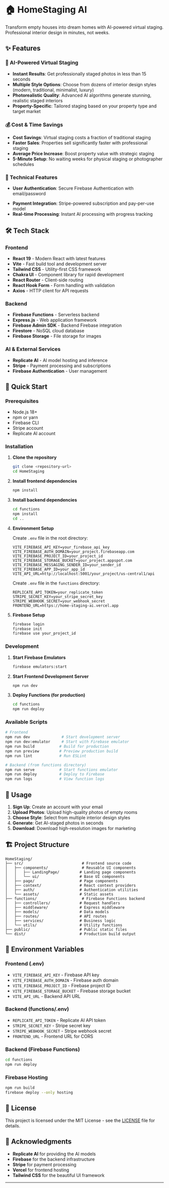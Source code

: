 # 🏠 HomeStaging AI

Transform empty houses into dream homes with AI-powered virtual staging. Professional interior design in minutes, not weeks.

## ✨ Features

### 🎨 AI-Powered Virtual Staging
- **Instant Results**: Get professionally staged photos in less than 15 seconds
- **Multiple Style Options**: Choose from dozens of interior design styles (modern, traditional, minimalist, luxury)
- **Photorealistic Quality**: Advanced AI algorithms generate stunning, realistic staged interiors
- **Property-Specific**: Tailored staging based on your property type and target market

### 💰 Cost & Time Savings
- **Cost Savings**: Virtual staging costs a fraction of traditional staging
- **Faster Sales**: Properties sell significantly faster with professional staging
- **Average Price Increase**: Boost property value with strategic staging
- **5-Minute Setup**: No waiting weeks for physical staging or photographer schedules

### 🔧 Technical Features
- **User Authentication**: Secure Firebase Authentication with email/password
<!-- - **File Upload**: Support for high-resolution image uploads (up to 15MB) -->
- **Payment Integration**: Stripe-powered subscription and pay-per-use model
- **Real-time Processing**: Instant AI processing with progress tracking
<!-- - **Responsive Design**: Beautiful UI that works on all devices -->

## 🛠️ Tech Stack

### Frontend
- **React 19** - Modern React with latest features
- **Vite** - Fast build tool and development server
- **Tailwind CSS** - Utility-first CSS framework
- **Chakra UI** - Component library for rapid development
- **React Router** - Client-side routing
- **React Hook Form** - Form handling with validation
- **Axios** - HTTP client for API requests

### Backend
- **Firebase Functions** - Serverless backend
- **Express.js** - Web application framework
- **Firebase Admin SDK** - Backend Firebase integration
- **Firestore** - NoSQL cloud database
- **Firebase Storage** - File storage for images

### AI & External Services
- **Replicate AI** - AI model hosting and inference
- **Stripe** - Payment processing and subscriptions
- **Firebase Authentication** - User management


## 🚀 Quick Start

### Prerequisites
- Node.js 18+ 
- npm or yarn
- Firebase CLI
- Stripe account
- Replicate AI account

### Installation

1. **Clone the repository**
   ```bash
   git clone <repository-url>
   cd HomeStaging
   ```

2. **Install frontend dependencies**
   ```bash
   npm install
   ```

3. **Install backend dependencies**
   ```bash
   cd functions
   npm install
   cd ..
   ```

4. **Environment Setup**
   
   Create `.env` file in the root directory:
   ```env
   VITE_FIREBASE_API_KEY=your_firebase_api_key
   VITE_FIREBASE_AUTH_DOMAIN=your_project.firebaseapp.com
   VITE_FIREBASE_PROJECT_ID=your_project_id
   VITE_FIREBASE_STORAGE_BUCKET=your_project.appspot.com
   VITE_FIREBASE_MESSAGING_SENDER_ID=your_sender_id
   VITE_FIREBASE_APP_ID=your_app_id
   VITE_API_URL=http://localhost:5001/your_project/us-central1/api
   ```

   Create `.env` file in the `functions` directory:
   ```env
   REPLICATE_API_TOKEN=your_replicate_token
   STRIPE_SECRET_KEY=your_stripe_secret_key
   STRIPE_WEBHOOK_SECRET=your_webhook_secret
   FRONTEND_URL=https://home-staging-ai.vercel.app
   ```

5. **Firebase Setup**
   ```bash
   firebase login
   firebase init
   firebase use your_project_id
   ```

### Development

1. **Start Firebase Emulators**
   ```bash
   firebase emulators:start
   ```

2. **Start Frontend Development Server**
   ```bash
   npm run dev
   ```

3. **Deploy Functions (for production)**
   ```bash
   cd functions
   npm run deploy
   ```

### Available Scripts

```bash
# Frontend
npm run dev              # Start development server
npm run dev:emulator     # Start with Firebase emulator
npm run build           # Build for production
npm run preview         # Preview production build
npm run lint            # Run ESLint

# Backend (from functions directory)
npm run serve           # Start functions emulator
npm run deploy          # Deploy to Firebase
npm run logs            # View function logs
```

## 📱 Usage

1. **Sign Up**: Create an account with your email
2. **Upload Photos**: Upload high-quality photos of empty rooms
3. **Choose Style**: Select from multiple interior design styles
4. **Generate**: Get AI-staged photos in seconds
5. **Download**: Download high-resolution images for marketing


## 🏗️ Project Structure

```
HomeStaging/
├── src/                          # Frontend source code
│   ├── components/               # Reusable UI components
│   │   ├── LandingPage/         # Landing page components
│   │   └── ui/                  # Base UI components
│   ├── page/                    # Page components
│   ├── context/                 # React context providers
│   ├── auth/                    # Authentication utilities
│   └── assets/                  # Static assets
├── functions/                    # Firebase Functions backend
│   ├── controllers/             # Request handlers
│   ├── middleware/              # Express middleware
│   ├── models/                  # Data models
│   ├── routes/                  # API routes
│   ├── services/                # Business logic
│   └── utils/                   # Utility functions
├── public/                      # Public static files
└── dist/                        # Production build output
```

## 🔐 Environment Variables

### Frontend (.env)
- `VITE_FIREBASE_API_KEY` - Firebase API key
- `VITE_FIREBASE_AUTH_DOMAIN` - Firebase auth domain
- `VITE_FIREBASE_PROJECT_ID` - Firebase project ID
- `VITE_FIREBASE_STORAGE_BUCKET` - Firebase storage bucket
- `VITE_API_URL` - Backend API URL

### Backend (functions/.env)
- `REPLICATE_API_TOKEN` - Replicate AI API token
- `STRIPE_SECRET_KEY` - Stripe secret key
- `STRIPE_WEBHOOK_SECRET` - Stripe webhook secret
- `FRONTEND_URL` - Frontend URL for CORS


### Backend (Firebase Functions)
```bash
cd functions
npm run deploy
```

### Firebase Hosting
```bash
npm run build
firebase deploy --only hosting
```


## 📄 License

This project is licensed under the MIT License - see the [LICENSE](LICENSE) file for details.


## 🙏 Acknowledgments

- **Replicate AI** for providing the AI models
- **Firebase** for the backend infrastructure
- **Stripe** for payment processing
- **Vercel** for frontend hosting
- **Tailwind CSS** for the beautiful UI framework

---
